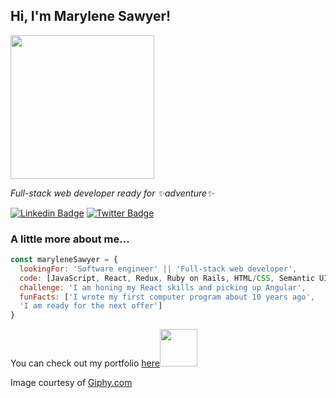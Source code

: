<h2> Hi, I'm Marylene Sawyer!</h2>
<img src="https://media3.giphy.com/media/3oKIPnAiaMCws8nOsE/200w.webp?cid=ecf05e47au13ddn9b1v7t1kwkwcr8ilc87aj28ypj1362txd&rid=200w.webp" width="230">
<p><em>Full-stack web developer ready for ✨adventure✨</em></p>

[![Linkedin Badge](https://img.shields.io/badge/-Marylene%20Sawyer-blue?style=flat-square&logo=Linkedin&logoColor=white&link=https://www.linkedin.com/in/marylene-sawyer/)](https://www.linkedin.com/in/marylene-sawyer/)
[![Twitter Badge](https://img.shields.io/badge/-@MaryleneSawyer-1ca0f1?style=flat-square&labelColor=1ca0f1&logo=twitter&logoColor=white&link=https://twitter.com/MaryleneSawyer)](https://twitter.com/MaryleneSawyer)


### A little more about me...  

```javascript
const maryleneSawyer = {
  lookingFor: 'Software engineer' || 'Full-stack web developer',
  code: [JavaScript, React, Redux, Ruby on Rails, HTML/CSS, Semantic UI,Bootstrap, CSS, SQL, MongoDB, Python, Java],
  challenge: 'I am honing my React skills and picking up Angular',
  funFacts: ['I wrote my first computer program about 10 years ago', 
  'I am ready for the next offer']
}
```

<p>You can check out my portfolio <a href="http://www.marylene.tech/">here</a><img src="https://media.giphy.com/media/cKPse5DZaptID3YAMK/giphy.gif" width="60"></p>

Image courtesy of [Giphy.com](https://giphy.com/)

